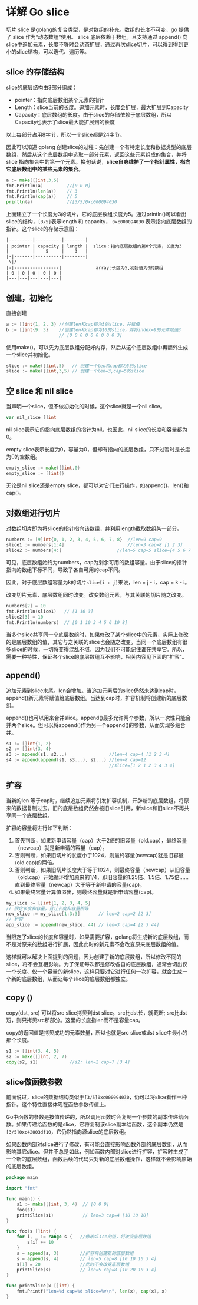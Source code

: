 # 详解 Go slice

切片 slice 是golang的复合类型，是对数组的补充。数组的长度不可变，go 提供了 slice 作为“动态数组”使用。 slice 底层依赖于数组。且支持通过 append() 向slice中追加元素，长度不够时会动态扩展，通过再次slice切片，可以得到得到更小的slice结构，可以迭代、遍历等。

## slice 的存储结构

slice的底层结构由3部分组成：

- pointer：指向底层数组某个元素的指针
- Length：slice当前的长度。追加元素时，长度会扩展，最大扩展到Capacity
- Capacity：底层数组的长度。由于slice的存储依赖于底层数组，所以Capacity也表示了slice最大能扩展到的长度

以上每部分占用8字节，所以一个slice都是24字节。

因此可以知道 golang 创建slice的过程：先创建一个有特定长度和数据类型的底层数组，然后从这个底层数组中选取一部分元素，返回这些元素组成的集合，并将 slice 指向集合中的第一个元素。换句话说，**slice自身维护了一个指针属性，指向它底层数组中的某些元素的集合**。

```go
a := make([]int,3,5)
fmt.Println(a)         //[0 0 0]
fmt.Println(len(a))    // 3
fmt.Println(cap(a))    // 5
println(a)             //[3/5]0xc000094030
```

上面建立了一个长度为3的切片，它的底层数组长度为5。通过println()可以看出slice的结构，`[3/5]`表示length 和 capacity， `0xc000094030` 表示指向底层数组的指针。这个slice的存储示意图：

```
|---------|----------|--------|
| pointer | capacity | length |  slice：指向底层数组的第0个元素，长度为3 
|         |    5     |    3   |
|-|-------|----------|--------|
 \|/
|-|-----------------|             array:长度为5,初始值为0的数组 
| 0 | 0 | 0 | 0 | 0 |
|---|---|---|---|---|
```

## 创建，初始化

直接创建

```go
a := []int{1, 2, 3} //创建len和cap都为3的slice，并赋值
b := []int{9: 3}    //创建len和cap都为10的slice，并将index=9的元素赋值3
                    // [0 0 0 0 0 0 0 0 0 3]
```

使用make()。可以先为底层数组分配好内存，然后从这个底层数组中再额外生成一个slice并初始化。

```go
slice := make([]int,5)   // 创建一个len和cap都为5的slice
slice := make([]int,3,5) // 创建一个len=3,cap=5的slice
```

## 空 slice 和 nil slice

当声明一个slice，但不做初始化的时候，这个slice就是一个nil slice。

```go
var nil_slice []int
```

nil slice表示它的指向底层数组的指针为nil。也因此，nil slice的长度和容量都为0。

empty slice表示长度为0，容量为0，但却有指向的底层数组，只不过暂时是长度为0的空数组。

```go
empty_slice := make([]int,0)
empty_slice := []int{}
```

无论是nil slice还是empty slice，都可以对它们进行操作，如append()、len()和cap()。

## 对数组进行切片

对数组切片即为将slice的指针指向该数组，并利用length截取数组某一部分。

```go
numbers := [9]int{0, 1, 2, 3, 4, 5, 6, 7, 8}  //len=9 cap=9 
slice1 := numbers[1:4]                        //len=3 cap=8 [1 2 3] 
slice2 := numbers[4:]                     //len=5 cap=5 slice=[4 5 6 7 8]
```

可见，底层数组始终为numbers，cap为剩余可用的数组容量。由于slice的指针指向的数组下标不同，导致了各自可用的cap不同。

因此，对于底层数组容量为k的切片`slice[i : j]`来说，len = j - i，cap = k - i。

改变切片元素，底层数组同时改变。改变数组元素，与其关联的切片随之改变。

```go
numbers[2] = 10
fmt.Println(slice1)   // [1 10 3]
slice2[3] = 10
fmt.Println(numbers)  // [0 1 10 3 4 5 6 10 8]
```

当多个slice共享同一个底层数组时，如果修改了某个slice中的元素，实际上修改的是底层数组的值，其它与之关联的slice也会随之改变。当同一个底层数组有很多slice的时候，一切将变得混乱不堪，因为我们不可能记住谁在共享它。所以，需要一种特性，保证各个slice的底层数组互不影响，相关内容见下面的"扩容"。

## append()

追加元素到slice末尾。len会增加。当追加元素后的slice仍然未达到cap时，append()新元素将赋值给底层数组。当达到cap时，扩容机制将创建新的底层数组。

append()也可以用来合并slice。append()最多允许两个参数，所以一次性只能合并两个slice。但可以将append()作为另一个append()的参数，从而实现多级合并。

```go
s1 := []int{1, 2}
s2 := []int{3, 4}
s3 := append(s1, s2...)                //len=4 cap=4 [1 2 3 4]
s4 := append(append(s1, s3...), s2...) //len=8 cap=12 
                                       //slice=[1 2 1 2 3 4 3 4]
```



## 扩容

当新的len 等于cap时，继续追加元素将引发扩容机制，开辟新的底层数组，将原来的数据复制过去。旧的底层数组仍然会被旧slice引用，新slice和旧slice不再共享同一个底层数组。

扩容的容量将进行如下判断：

1. 首先判断，如果新申请容量（cap）大于2倍的旧容量（old.cap），最终容量（newcap）就是新申请的容量（cap）。
2. 否则判断，如果旧切片的长度小于1024，则最终容量(newcap)就是旧容量(old.cap)的两倍。
3. 否则判断，如果旧切片长度大于等于1024，则最终容量（newcap）从旧容量（old.cap）开始循环增加原来的1/4，即旧容量的1.25倍、1.5倍、1.75倍……直到最终容量（newcap）大于等于新申请的容量(cap)。
4. 如果最终容量计算值溢出，则最终容量就是新申请容量(cap)。

```go
my_slice := []int{1, 2, 3, 4, 5}
// 限定长度和容量，且让长度和容量相等
new_slice := my_slice[1:3:3]       // len=2 cap=2 [2 3] 
// 扩容
app_slice := append(new_slice, 44) // len=3 cap=4 [2 3 44]
```

当限定了slice的长度和容量时，如果需要扩容，golang将生成新的底层数组，而不是对原来的数组进行扩展，因此此时的新元素不会改变原来底层数组的值。

这样就可以解决上面提到的问题，因为创建了新的底层数组，所以修改不同的slice，将不会互相影响。为了保证每次都是修改各自的底层数组，通常会切出仅一个长度、仅一个容量的新slice，这样只要对它进行任何一次扩容，就会生成一个新的底层数组，从而让每个slice的底层数组都独立。

## copy ()

copy(dst, src) 可以将src slice拷贝到dst slice。src比dst长，就截断; src比dst短，则只拷贝src那部分。这里的长度指len而不是容量cap。

copy的返回值是拷贝成功的元素数量，所以也就是src slice或dst slice中最小的那个长度。

```go
s1 := []int{3, 4, 5}
s2 := make([]int, 2, 7)
copy(s2, s1)            //s2: len=2 cap=7 [3 4]
```

## slice做函数参数

前面说过，slice的数据结构类似于`[3/5]0xc000094030`，仍可以将slice看作一种指针。这个特性直接体现在函数参数传值上。

Go中函数的参数是按值传递的，所以调用函数时会复制一个参数的副本传递给函数。如果传递给函数的是slice，它将复制该slice副本给函数，这个副本仍然是`[3/5]0xc42003df10`，它仍然指向源slice的底层数组。

如果函数内部对slice进行了修改，有可能会直接影响函数外部的底层数组，从而影响其它slice。但并不总是如此，例如函数内部对slice进行扩容，扩容时生成了一个新的底层数组，函数后续的代码只对新的底层数组操作，这样就不会影响原始的底层数组。

```go
package main

import "fmt"

func main() {
	s1 := make([]int, 3, 4)  // [0 0 0]
	foo(s1)
	printSlice(s1)           // len=3 cap=4 [10 10 10]
}

func foo(s []int) {
	for i, _ := range s {   //修改slice的值，将改变底层数组
		s[i] += 10
	}
	s = append(s, 3)        //扩容将创建新的底层数组
	s = append(s, 4)        // len=5 cap=8 [10 10 10 3 4]
	s[1] = 20               //此时不会改变底层数组
	printSlice(s)           // len=5 cap=8 [10 20 10 3 4]
}

func printSlice(x []int) {
	fmt.Printf("len=%d cap=%d slice=%v\n", len(x), cap(x), x)
}
```

